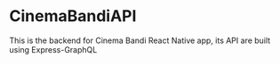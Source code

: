 # CinemaBandiAPI
This is the backend for Cinema Bandi React Native app, its API are built using Express-GraphQL
